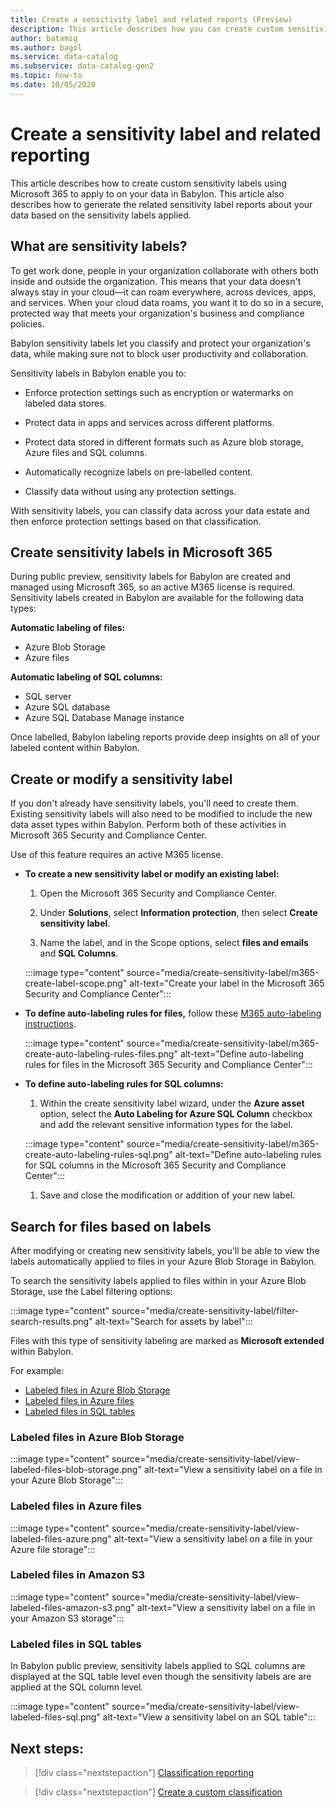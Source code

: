 ```yaml
---
title: Create a sensitivity label and related reports (Preview)
description: This article describes how you can create custom sensitivity labels for your content and extract related sensitivity label reports.
author: batamig
ms.author: bagol
ms.service: data-catalog
ms.subservice: data-catalog-gen2
ms.topic: how-to
ms.date: 10/05/2020
---
```


# Create a sensitivity label and related reporting

This article describes how to create custom sensitivity labels using Microsoft 365 to apply to on your data in Babylon. This article also describes how to generate the related sensitivity label reports about your data based on the sensitivity labels applied. 

## What are sensitivity labels? 

To get work done, people in your organization collaborate with others both inside and outside the organization. This means that your data doesn't always stay in your cloud—it can roam everywhere, across devices, apps, and services. When your cloud data roams, you want it to do so in a secure, protected way that meets your organization's business and compliance policies.

Babylon sensitivity labels let you classify and protect your organization's data, while making sure not to block user productivity and collaboration. 

Sensitivity labels in Babylon enable you to:

- Enforce protection settings such as encryption or watermarks on labeled data stores. 

- Protect data in apps and services across different platforms. 

- Protect data stored in different formats such as Azure blob storage, Azure files and SQL columns. 

- Automatically recognize labels on pre-labelled content.

- Classify data without using any protection settings. 

With sensitivity labels, you can classify data across your data estate and then enforce protection settings based on that classification.

## Create sensitivity labels in Microsoft 365

During public preview, sensitivity labels for Babylon are created and managed using Microsoft 365, so an active M365 license is required. Sensitivity labels created in Babylon are available for the following data types: 

**Automatic labeling of files:**
- Azure Blob Storage
- Azure files

**Automatic labeling of SQL columns:**
- SQL server
- Azure SQL database
- Azure SQL Database Manage instance

Once labelled, Babylon labeling reports provide deep insights on all of your labeled content within Babylon.   

## Create or modify a sensitivity label

If you don't already have sensitivity labels, you'll need to create them. Existing sensitivity labels will also need to be modified to include the new data asset types within Babylon. Perform both of these activities in Microsoft 365 Security and Compliance Center. 

Use of this feature requires an active M365 license. 

- **To create a new sensitivity label or modify an existing label:** 

    1. Open the Microsoft 365 Security and Compliance Center. 

    1. Under **Solutions**, select **Information protection**, then select **Create sensitivity label**. 

    1. Name the label, and in the Scope options, select **files and emails** and **SQL Columns**.
    
    :::image type="content" source="media/create-sensitivity-label/m365-create-label-scope.png" alt-text="Create your label in the Microsoft 365 Security and Compliance Center":::

- **To define auto-labeling rules for files,** follow these [M365 auto-labeling instructions](/microsoft-365/compliance/apply-sensitivity-label-automatically#how-to-configure-auto-labeling-for-office-apps). 

    :::image type="content" source="media/create-sensitivity-label/m365-create-auto-labeling-rules-files.png" alt-text="Define auto-labeling rules for files in the Microsoft 365 Security and Compliance Center":::

- **To define auto-labeling rules for SQL columns:**

    1. Within the create sensitivity label wizard, under the **Azure asset** option, select the **Auto Labeling for Azure SQL Column** checkbox and add the relevant sensitive information types for the label. 
        
    :::image type="content" source="media/create-sensitivity-label/m365-create-auto-labeling-rules-sql.png" alt-text="Define auto-labeling rules for SQL columns  in the Microsoft 365 Security and Compliance Center":::

    1. Save and close the modification or addition of your new label. 

## Search for files based on labels

After modifying or creating new sensitivity labels, you'll be able to view the labels automatically applied to files in your Azure Blob Storage in Babylon. 

To search the sensitivity labels applied to files within in your Azure Blob Storage, use the Label filtering options:

:::image type="content" source="media/create-sensitivity-label/filter-search-results.png" alt-text="Search for assets by label":::

Files with this type of sensitivity labeling are marked as **Microsoft extended** within Babylon.

For example:

- [Labeled files in Azure Blob Storage](#labeled-files-in-azure-blob-storage)
- [Labeled files in Azure files](#labeled-files-in-azure-files)
- [Labeled files in SQL tables](#labeled-files-in-sql-tables)

### Labeled files in Azure Blob Storage

:::image type="content" source="media/create-sensitivity-label/view-labeled-files-blob-storage.png" alt-text="View a sensitivity label on a file in your Azure Blob Storage":::

### Labeled files in Azure files

:::image type="content" source="media/create-sensitivity-label/view-labeled-files-azure.png" alt-text="View a sensitivity label on a file in your Azure file storage":::

### Labeled files in Amazon S3

:::image type="content" source="media/create-sensitivity-label/view-labeled-files-amazon-s3.png" alt-text="View a sensitivity label on a file in your Amazon S3 storage":::

### Labeled files in SQL tables

In Babylon public preview, sensitivity labels applied to SQL columns are displayed at the SQL table level even though the sensitivity labels are are applied at the SQL column level. 

:::image type="content" source="media/create-sensitivity-label/view-labeled-files-sql.png" alt-text="View a sensitivity label on an SQL table":::

## Next steps:

> [!div class="nextstepaction"]
> [Classification reporting](classification-insights.md)

> [!div class="nextstepaction"]
> [Create a custom classification](./create-a-custom-classification.md)